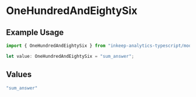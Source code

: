 # OneHundredAndEightySix

## Example Usage

```typescript
import { OneHundredAndEightySix } from "inkeep-analytics-typescript/models/operations";

let value: OneHundredAndEightySix = "sum_answer";
```

## Values

```typescript
"sum_answer"
```
